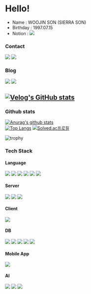 # Hello!

- Name : WOOJIN SON (SIERRA SON)
- Birthday : 1997.07.15  
- Notion : 
<a href="https://honorable-alto-0cf.notion.site/Son-Woojin-74fb7fd1c3604c01ab214c296aaccd42" target="_blank"><img src="https://img.shields.io/badge/notion-000000?style=flat-square&logo=notino&logoColor=white"/></a>

### Contact

<a href="mailto:wujins58@gmail.com" target="_blank"><img src="https://img.shields.io/badge/gmail-FFCD00?style=flat-square&logo=gmail&logoColor=white"/></a>
<a href="mailto:sierra_wj@kakao.com" target="_blank"><img src="https://img.shields.io/badge/kakao-EA4335?style=flat-square&logo=kakao&logoColor=white"/></a>

### Blog

<a href="https://www.instagram.com/s.wj97/" target="_blank"><img src="https://img.shields.io/badge/instagram-E4405F?style=flat-square&logo=instagram&logoColor=white"/></a>
<a href="https://velog.io/@sierra9707" target="_blank"><img src="https://img.shields.io/badge/velog-20C997?style=flat-square&logo=velog&logoColor=white"/></a>

[![Velog's GitHub stats](https://velog-readme-stats.vercel.app/api?name=sierra9707&slug=20220106-대학-생활-회고록)](https://velog.io/@sierra9707/20220106-%EB%8C%80%ED%95%99-%EC%83%9D%ED%99%9C-%ED%9A%8C%EA%B3%A0%EB%A1%9D)
----

### Github stats

[![Anurag's github stats](https://github-readme-stats.vercel.app/api?username=SierraSon97&show_icons=true&theme=radical)](https://github.com/anuraghazra/github-readme-stats)  
[![Top Langs](https://github-readme-stats.vercel.app/api/top-langs/?username=SierraSon97)](https://github.com/anuraghazra/github-readme-stats)
[![Solved.ac프로필](http://mazassumnida.wtf/api/v2/generate_badge?boj=sierra_9707)](https://solved.ac/sierra_9707)

![trophy](https://github-profile-trophy.vercel.app/?username=SierraSon97)

### Tech Stack
#### Language
<div>
  <img src="https://img.shields.io/badge/C++-00599C?style=flat&logo=#512BD4&logoColor=white"/>
  <img src="https://img.shields.io/badge/Java-007396?style=flat&logo=#512BD4&logoColor=white"/>
  <img src="https://img.shields.io/badge/Python-3776AB?style=flat&logo=#512BD4&logoColor=white"/>
  <img src="https://img.shields.io/badge/Javascript-F7DF1E?style=flat&logo=#512BD4&logoColor=white"/>
  <img src="https://img.shields.io/badge/TypeScript-3178C6?style=flat&logo=#512BD4&logoColor=white"/>
  <img src="https://img.shields.io/badge/C Sharp-239120?style=flat&logo=#512BD4&logoColor=white"/>
</div>

#### Server
<div>
  <img src="https://img.shields.io/badge/Spring-6DB33F?style=flat-square&logo=Spring&logoColor=white"/>
  <img src="https://img.shields.io/badge/Spring Boot-6DB33F?style=flat-square&logo=Spring Boot&logoColor=white"/>
  <img src="https://img.shields.io/badge/Node.js-339933?style=flat&logo=#512BD4&logoColor=white"/>
</div>

#### Client
<div>
  <img src="https://img.shields.io/badge/React-61DAFB?style=flat&logo=#512BD4&logoColor=white"/>
</div>

#### DB
<div>
  <img src="https://img.shields.io/badge/Oracle-F80000?style=flat&logo=#512BD4&logoColor=white"/>
  <img src="https://img.shields.io/badge/MySQL-4479A1?style=flat&logo=#512BD4&logoColor=white"/>
  <img src="https://img.shields.io/badge/MariaDB-003545?style=flat&logo=#512BD4&logoColor=white"/>
  <img src="https://img.shields.io/badge/MongoDB-47A248?style=flat&logo=#512BD4&logoColor=white"/>
  <img src="https://img.shields.io/badge/Firebase-FFCA28?style=flat&logo=#512BD4&logoColor=white"/>
</div>

#### Mobile App
<div>
  <img src="https://img.shields.io/badge/Android-3DDC84?style=flat&logo=#512BD4&logoColor=white"/>
</div>

#### AI
<div>
  <img src="https://img.shields.io/badge/Tensorflow-FF6F00?style=flat&logo=#512BD4&logoColor=white"/>
  <img src="https://img.shields.io/badge/OpenCV-5C3EE8?style=flat&logo=#512BD4&logoColor=white"/>
  <img src="https://img.shields.io/badge/YOLO-00FFFF?style=flat&logo=#512BD4&logoColor=white"/>
</div>
